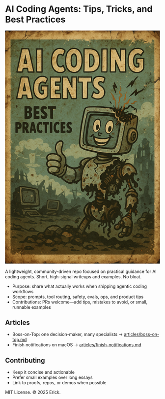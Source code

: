 # AI Coding Agents: Tips, Tricks, and Best Practices

<p align="center">
  <img src="./cover.png" alt="AI Coding Agents" width="720" />
</p>

A lightweight, community-driven repo focused on practical guidance for AI coding agents. Short, high-signal writeups and examples. No bloat.

- Purpose: share what actually works when shipping agentic coding workflows
- Scope: prompts, tool routing, safety, evals, ops, and product tips
- Contributions: PRs welcome—add tips, mistakes to avoid, or small, runnable examples

## Articles
- Boss-on-Top: one decision-maker, many specialists → [articles/boss-on-top.md](articles/boss-on-top.md)
- Finish notifications on macOS → [articles/finish-notifications.md](articles/finish-notifications.md)

## Contributing
- Keep it concise and actionable
- Prefer small examples over long essays
- Link to proofs, repos, or demos when possible

MIT License. © 2025 Erick.
